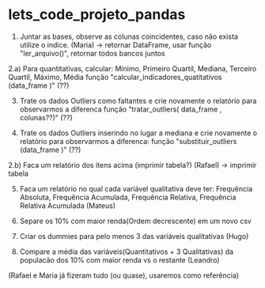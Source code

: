 # lets_code_projeto_pandas

1) Juntar as bases, observe as colunas coincidentes, caso não exista utilize o indice.  (Maria)
 -> retornar DataFrame, usar função "ler_arquivo()", retornar todos bancos juntos

2.a)  Para quantitativas, calcular:
Mínimo, Primeiro Quartil, Mediana, Terceiro Quartil, Máximo, Média
função "calcular_indicadores_quatitativos (data_frame )" (??)

3) Trate os dados Outliers como faltantes e crie novamente o relatório para observarmos a diferenca
função "tratar_outliers( data_frame , colunas??)" (??)

4) Trate os dados Outliers inserindo no lugar a mediana e crie novamente o relatório para observarmos a diferenca:
função "substituir_outliers (data_frame )" (??)

2.b) Faca um relatório dos itens acima (imprimir tabela?)
(Rafael)
-> imprimir tabela

5) Faca um relatório no qual cada variável qualitativa deve ter:
Frequência Absoluta, Frequência Acumulada, Frequência Relativa, Frequência Relativa Acumulada
(Mateus)

6) Separe os 10% com maior renda(Ordem decrescente) em um novo csv

7) Criar os dummies para pelo menos 3 das variáveis qualitativas
(Hugo)

8) Compare a média das variáveis(Quantitativos + 3 Qualitativas) da populacão dos 10% com maior renda vs o restante
(Leandro)

(Rafael e Maria já fizeram tudo (ou quase), usaremos como referência)

